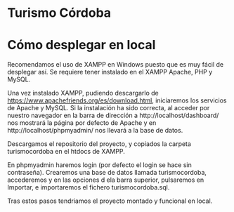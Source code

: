 # Turismo Córdoba

# Cómo desplegar en local

Recomendamos el uso de XAMPP en Windows puesto que es muy fácil de desplegar así. Se requiere tener instalado en el XAMPP Apache, PHP y MySQL. 

Una vez instalado XAMPP, pudiendo descargarlo de https://www.apachefriends.org/es/download.html, iniciaremos los servicios de Apache y MySQL. Si la instalación ha sido correcta, al acceder por nuestro navegador en la barra de dirección a http://localhost/dashboard/ nos mostrará la página por defecto de Apache y en http://localhost/phpmyadmin/ nos llevará a la base de datos.

Descargamos el repositorio del proyecto, y copiados la carpeta turismocordoba en el htdocs de XAMPP.

En phpmyadmin haremos login (por defecto el login se hace sin contraseña). Crearemos una base de datos llamada turismocordoba, accederemos y en las opciones d ela barra superior, pulsaremos en Importar, e importaremos el fichero turismocordoba.sql.

Tras estos pasos tendriamos el proyecto montado y funcional en local.
